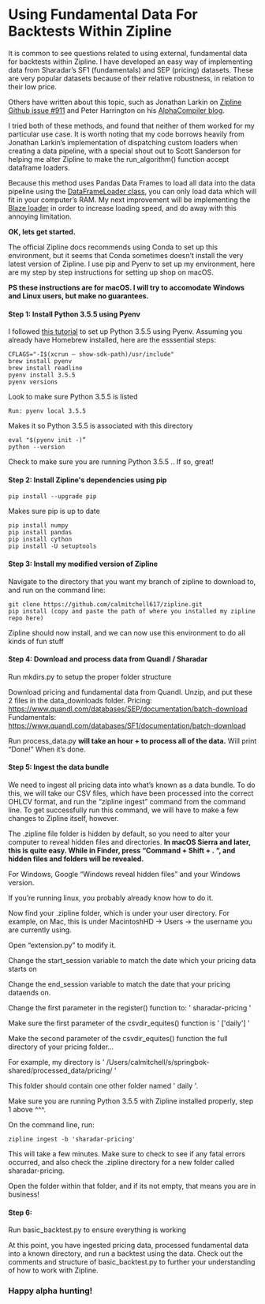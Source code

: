 # Using Fundamental Data For Backtests Within Zipline

It is common to see questions related to using external, fundamental data for backtests within Zipline.
I have developed an easy way of implementing data from Sharadar’s SF1 (fundamentals) and SEP (pricing) datasets.
These are very popular datasets because of their relative robustness, in relation to their low price.

Others have written about this topic, such as Jonathan Larkin on [Zipline Github issue #911](https://github.com/quantopian/zipline/issues/911)
and Peter Harrington on his [AlphaCompiler blog](http://alphacompiler.com/blog/6/).

I tried both of these methods, and found that neither of them worked for my particular use case.
It is worth noting that my code borrows heavily from Jonathan Larkin’s implementation of dispatching custom loaders when creating a data pipeline, with a special shout out to Scott Sanderson for helping me alter Zipline to make the run_algorithm() function accept dataframe loaders.

Because this method uses Pandas Data Frames to load all data into the data pipeline using the [DataFrameLoader class](https://github.com/quantopian/zipline/blob/master/zipline/pipeline/loaders/frame.py), you can only load data which will fit in your computer’s RAM. My next improvement will be implementing the [Blaze loader](https://github.com/quantopian/zipline/blob/master/zipline/pipeline/loaders/blaze/core.py) in order to increase loading speed, and do away with this annoying limitation.

**OK, lets get started.**

The official Zipline docs recommends using Conda to set up this environment, but it seems that Conda sometimes doesn’t install the very latest version of Zipline.
I use pip and Pyenv to set up my environment, here are my step by step instructions for setting up shop on macOS.

**PS these instructions are for macOS. I will try to accomodate Windows and Linux users, but make no guarantees.**

#### Step 1: Install Python 3.5.5 using Pyenv

I followed [this tutorial](https://medium.com/@pimterry/setting-up-pyenv-on-os-x-with-homebrew-56c7541fd331) to set up Python 3.5.5 using Pyenv. Assuming you already have Homebrew installed, here are the esssential steps:

```
CFLAGS="-I$(xcrun — show-sdk-path)/usr/include"
brew install pyenv
brew install readline
pyenv install 3.5.5
pyenv versions
```
Look to make sure Python 3.5.5 is listed
```
Run: pyenv local 3.5.5
```
Makes it so Python 3.5.5 is associated with this directory
```
eval "$(pyenv init -)”
python --version
```
Check to make sure you are running Python 3.5.5 .. If so, great!

#### Step 2: Install Zipline's dependencies using pip
```
pip install --upgrade pip
```
Makes sure pip is up to date
```
pip install numpy
pip install pandas
pip install cython
pip install -U setuptools
```

#### Step 3: Install my modified version of Zipline

Navigate to the directory that you want my branch of zipline to download to, and run on the command line:
```
git clone https://github.com/calmitchell617/zipline.git
pip install (copy and paste the path of where you installed my zipline repo here)
```
Zipline should now install, and we can now use this environment to do all kinds of fun stuff

#### Step 4: Download and process data from Quandl / Sharadar

Run mkdirs.py to setup the proper folder structure

Download pricing and fundamental data from Quandl. Unzip, and put these 2 files in the data_downloads folder.
Pricing:        https://www.quandl.com/databases/SEP/documentation/batch-download
Fundamentals:   https://www.quandl.com/databases/SF1/documentation/batch-download

Run process_data.py **will take an hour + to process all of the data.** Will print “Done!” When it’s done.

#### Step 5: Ingest the data bundle

We need to ingest all pricing data into what’s known as a data bundle.
To do this, we will take our CSV files, which have been processed into the correct OHLCV format, and run the “zipline ingest” command from the command line.
To get successfully run this command, we will have to make a few changes to Zipline itself, however.

The .zipline file folder is hidden by default, so you need to alter your computer to reveal hidden files and directories.
**In macOS Sierra and later, this is quite easy. While in Finder, press “Command + Shift + . “, and hidden files and folders will be revealed.**

For Windows, Google “Windows reveal hidden files” and your Windows version.

If you’re running linux, you probably already know how to do it.

Now find your .zipline folder, which is under your user directory.
For example, on Mac, this is under MacintoshHD -> Users -> the username you are currently using.

Open “extension.py” to modify it.

Change the start_session variable to match the date which your pricing data starts on

Change the end_session variable to match the date that your pricing dataends on.

Change the first parameter in the register() function to: ' sharadar-pricing '

Make sure the first parameter of the csvdir_equites() function is ' ['daily'] '

Make the second parameter of the csvdir_equites() function the full directory of your pricing folder...

For example, my directory is ' /Users/calmitchell/s/springbok-shared/processed_data/pricing/ '

This folder should contain one other folder named ' daily '.

Make sure you are running Python 3.5.5 with Zipline installed properly, step 1 above ^^^.

On the command line, run:
```
zipline ingest -b 'sharadar-pricing'
```
This will take a few minutes. Make sure to check to see if any fatal errors occurred, and 
also check the .zipline directory for a new folder called sharadar-pricing.

Open the folder within that folder, and if its not empty, that means you are in business!

#### Step 6:

Run basic_backtest.py to ensure everything is working

At this point, you have ingested pricing data, processed fundamental data into a known directory, and run a backtest using the data.
Check out the comments and structure of basic_backtest.py to further your understanding of how to work with Zipline.

### Happy alpha hunting! 